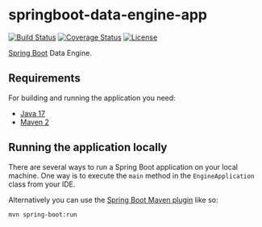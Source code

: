 # springboot-data-engine-app

[![Build Status](https://travis-ci.org/codecentric/springboot-sample-app.svg?branch=master)](https://travis-ci.org/codecentric/springboot-sample-app)
[![Coverage Status](https://coveralls.io/repos/github/codecentric/springboot-sample-app/badge.svg?branch=master)](https://coveralls.io/github/codecentric/springboot-sample-app?branch=master)
[![License](http://img.shields.io/:license-apache-blue.svg)](http://www.apache.org/licenses/LICENSE-2.0.html)

[Spring Boot](http://projects.spring.io/spring-boot/) Data Engine.

## Requirements

For building and running the application you need:

- [Java 17](https://www.oracle.com/java/technologies/javase/jdk17-archive-downloads.html)
- [Maven 2](https://maven.apache.org)

## Running the application locally

There are several ways to run a Spring Boot application on your local machine. One way is to execute the `main` method in the `EngineApplication` class from your IDE.

Alternatively you can use the [Spring Boot Maven plugin](https://docs.spring.io/spring-boot/docs/current/reference/html/build-tool-plugins-maven-plugin.html) like so:

```shell
mvn spring-boot:run
```
